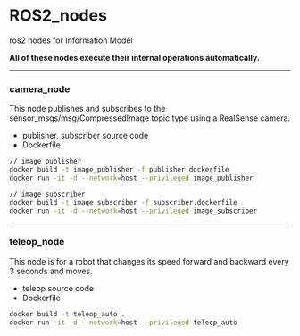# ROS2_nodes
ros2 nodes for Information Model

**All of these nodes execute their internal operations automatically.**

---
### camera_node

This node publishes and subscribes to the sensor_msgs/msg/CompressedImage topic type using a RealSense camera.

- publisher, subscriber source code
- Dockerfile
```bash
// image publisher
docker build -t image_publisher -f publisher.dockerfile
docker run -it -d --network=host --privileged image_publisher

// image subscriber
docker build -t image_subscriber -f subscriber.dockerfile
docker run -it -d --network=host --privileged image_subscriber
```
---
### teleop_node

This node is for a robot that changes its speed forward and backward every 3 seconds and moves.

- teleop source code
- Dockerfile
```bash
docker build -t teleop_auto .
docker run -it -d --network=host --privileged teleop_auto
```